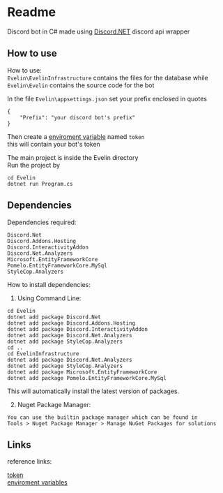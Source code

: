 # Readme

Discord bot in C# made using [Discord.NET](https://github.com/discord-net/Discord.Net) discord api wrapper 

How to use
------------------------------

How to use:  
`Evelin\EvelinInfrastructure` contains the files for the database while `Evelin\Evelin` contains the source code for the bot
    
In the file `Evelin\appsettings.json` set your prefix enclosed in quotes

```
{
    "Prefix": "your discord bot's prefix"
}
```  
Then create a [enviroment variable](https://www.alphr.com/environment-variables-windows-10/) named `token`  
this will contain your bot's token  

    
The main project is inside the Evelin directory  
Run the project by
```
cd Evelin
dotnet run Program.cs
```

Dependencies
----------------------------------  

Dependencies required:

```
Discord.Net
Discord.Addons.Hosting
Discord.InteractivityAddon
Discord.Net.Analyzers
Microsoft.EntityFrameworkCore
Pomelo.EntityFrameworkCore.MySql
StyleCop.Analyzers
```  


How to install dependencies:  
1) Using Command Line:
```
cd Evelin
dotnet add package Discord.Net
dotnet add package Discord.Addons.Hosting
dotnet add package Discord.InteractivityAddon
dotnet add package Discord.Net.Analyzers
dotnet add package StyleCop.Analyzers
cd ..
cd EvelinInfrastructure
dotnet add package Discord.Net.Analyzers
dotnet add package StyleCop.Analyzers
dotnet add package Microsoft.EntityFrameworkCore
dotnet add package Pomelo.EntityFrameworkCore.MySql
```
This will automatically install the latest version of packages.  

2) Nuget Package Manager:
```
You can use the builtin package manager which can be found in
Tools > Nuget Package Manager > Manage NuGet Packages for solutions
```


Links
----------------------------------  

reference links:

[token](https://www.writebots.com/discord-bot-token/#:~:text=Generating%20Your%20Token%20Step-by-Step%201%20Go%20to%20the,Add%20Your%20Bot%20to%20a%20Discord%20Server.%20)  
[enviroment variables](https://www.alphr.com/environment-variables-windows-10/)
